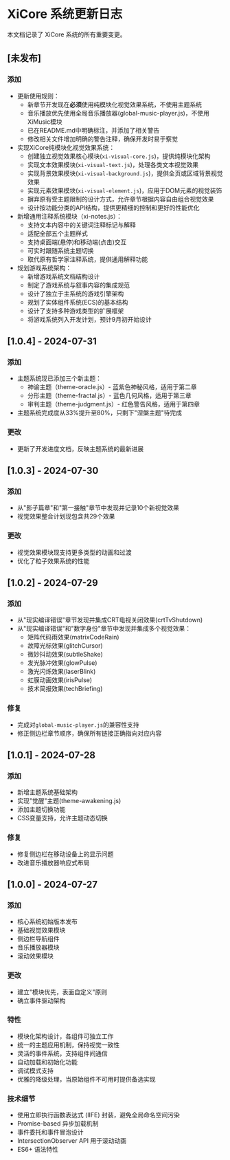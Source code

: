 # XiCore 系统更新日志

本文档记录了 XiCore 系统的所有重要变更。

## [未发布]

### 添加
- 更新使用规则：
  - 新章节开发现在**必须**使用纯模块化视觉效果系统，不使用主题系统
  - 音乐播放优先使用全局音乐播放器(global-music-player.js)，不使用XiMusic模块
  - 已在README.md中明确标注，并添加了相关警告
  - 修改相关文件增加明确的警告注释，确保开发时易于察觉
- 实现XiCore纯模块化视觉效果系统：
  - 创建独立视觉效果核心模块(`xi-visual-core.js`)，提供纯模块化架构
  - 实现文本效果模块(`xi-visual-text.js`)，处理各类文本视觉效果
  - 实现背景效果模块(`xi-visual-background.js`)，提供全页或区域背景视觉效果
  - 实现元素效果模块(`xi-visual-element.js`)，应用于DOM元素的视觉装饰
  - 摒弃原有受主题限制的设计方式，允许章节根据内容自由组合视觉效果
  - 设计按功能分类的API结构，提供更精细的控制和更好的性能优化
- 新增通用注释系统模块（xi-notes.js）：
  - 支持文本内容中的关键词注释标记与解释
  - 适配全部五个主题样式
  - 支持桌面端(悬停)和移动端(点击)交互
  - 可实时跟随系统主题切换
  - 取代原有哲学家注释系统，提供通用解释功能
- 规划游戏系统架构：
  - 新增游戏系统文档结构设计
  - 制定了游戏系统与叙事内容的集成规范
  - 设计了独立于主系统的游戏引擎架构
  - 规划了实体组件系统(ECS)的基本结构
  - 设计了支持多种游戏类型的扩展框架
  - 将游戏系统列入开发计划，预计9月初开始设计

## [1.0.4] - 2024-07-31

### 添加
- 主题系统现已添加三个新主题：
  - 神谕主题（theme-oracle.js）- 蓝紫色神秘风格，适用于第二章
  - 分形主题（theme-fractal.js）- 蓝色几何风格，适用于第三章
  - 审判主题（theme-judgment.js）- 红色警告风格，适用于第四章
- 主题系统完成度从33%提升至80%，只剩下"涅槃主题"待完成

### 更改
- 更新了开发进度文档，反映主题系统的最新进展

## [1.0.3] - 2024-07-30

### 添加
- 从"影子篇章"和"第一接触"章节中发现并记录10个新视觉效果
- 视觉效果整合计划现包含共29个效果

### 更改
- 视觉效果模块现支持更多类型的动画和过渡
- 优化了粒子效果系统的性能

## [1.0.2] - 2024-07-29

### 添加
- 从"现实编译错误"章节发现并集成CRT电视关闭效果(crtTvShutdown)
- 从"现实编译错误"和"数字身份"章节中发现并集成多个视觉效果：
  - 矩阵代码雨效果(matrixCodeRain)
  - 故障光标效果(glitchCursor)
  - 微妙抖动效果(subtleShake)
  - 发光脉冲效果(glowPulse)
  - 激光闪烁效果(laserBlink)
  - 虹膜动画效果(irisPulse)
  - 技术简报效果(techBriefing)

### 修复
- 完成对`global-music-player.js`的兼容性支持
- 修正侧边栏章节顺序，确保所有链接正确指向对应内容

## [1.0.1] - 2024-07-28

### 添加
- 新增主题系统基础架构
- 实现"觉醒"主题(theme-awakening.js)
- 添加主题切换功能
- CSS变量支持，允许主题动态切换

### 修复
- 修复侧边栏在移动设备上的显示问题
- 改进音乐播放器响应式布局

## [1.0.0] - 2024-07-27

### 添加
- 核心系统初始版本发布
- 基础视觉效果模块
- 侧边栏导航组件
- 音乐播放器模块
- 滚动效果模块

### 更改
- 建立"模块优先，表面自定义"原则
- 确立事件驱动架构

### 特性
- 模块化架构设计，各组件可独立工作
- 统一的主题应用机制，保持视觉一致性
- 灵活的事件系统，支持组件间通信
- 自动加载和初始化功能
- 调试模式支持
- 优雅的降级处理，当原始组件不可用时提供备选实现

### 技术细节
- 使用立即执行函数表达式 (IIFE) 封装，避免全局命名空间污染
- Promise-based 异步加载机制
- 事件委托和事件冒泡设计
- IntersectionObserver API 用于滚动动画
- ES6+ 语法特性 